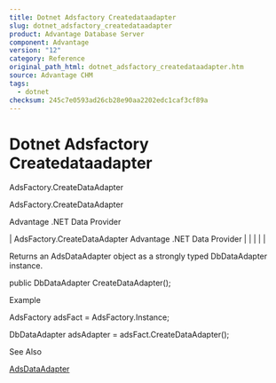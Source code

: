 ```yaml
---
title: Dotnet Adsfactory Createdataadapter
slug: dotnet_adsfactory_createdataadapter
product: Advantage Database Server
component: Advantage
version: "12"
category: Reference
original_path_html: dotnet_adsfactory_createdataadapter.htm
source: Advantage CHM
tags:
  - dotnet
checksum: 245c7e0593ad26cb28e90aa2202edc1caf3cf89a
---
```


# Dotnet Adsfactory Createdataadapter

AdsFactory.CreateDataAdapter

AdsFactory.CreateDataAdapter

Advantage .NET Data Provider

| AdsFactory.CreateDataAdapter  Advantage .NET Data Provider |  |  |  |  |

Returns an AdsDataAdapter object as a strongly typed DbDataAdapter instance.

public DbDataAdapter CreateDataAdapter();

Example

AdsFactory adsFact = AdsFactory.Instance;

DbDataAdapter adsAdapter = adsFact.CreateDataAdapter();

See Also

[AdsDataAdapter](dotnet_adsdataadapter.md)
